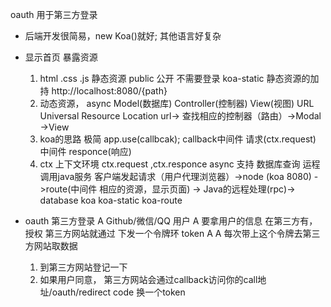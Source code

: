 oauth 用于第三方登录


- 后端开发很简易，new Koa()就好;
  其他语言好复杂
- 显示首页
  暴露资源
   1. html .css .js 
   静态资源
   public 公开 不需要登录
   koa-static 静态资源的加持
   http://localhost:8080/{path}
   2. 动态资源， async Model(数据库)
   Controller(控制器) View(视图)
   URL Universal Resource Location
   url-> 查找相应的控制器（路由）->Modal ->View
   3. koa的思路
     极简
     app.use(callbcak);
     callback中间件
     请求(ctx.request)    中间件   responce(响应)
   4. ctx  上下文环境 
    ctx.request ,ctx.responce
    async 支持 数据库查询 运程调用java服务 客户端发起请求（用户代理浏览器）->node
    (koa 8080) ->route(中间件 相应的资源，显示页面) -> Java的远程处理(rpc)->
    database
    koa koa-static koa-route

- oauth 
  第三方登录
  A   Github/微信/QQ  用户
  A 要拿用户的信息 在第三方有， 授权
  第三方网站就通过 下发一个令牌环 token A 
  A 每次带上这个令牌去第三方网站取数据
   1. 到第三方网站登记一下
   2. 如果用户同意， 第三方网站会通过callback访问你的call地址/oauth/redirect
   code  换一个token 
